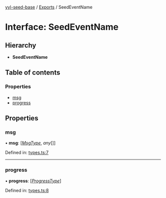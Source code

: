 [yyl-seed-base](../README.md) / [Exports](../modules.md) / SeedEventName

# Interface: SeedEventName

## Hierarchy

* **SeedEventName**

## Table of contents

### Properties

- [msg](seedeventname.md#msg)
- [progress](seedeventname.md#progress)

## Properties

### msg

• **msg**: [[*MsgType*](../modules.md#msgtype), *any*[]]

Defined in: [types.ts:7](https://github.com/jackness1208/yyl-seed-base/blob/4d48522/src/types.ts#L7)

___

### progress

• **progress**: [[*ProgressType*](../modules.md#progresstype)]

Defined in: [types.ts:8](https://github.com/jackness1208/yyl-seed-base/blob/4d48522/src/types.ts#L8)

